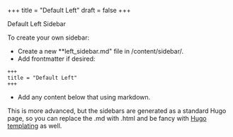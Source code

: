 +++
title = "Default Left"
draft = false
+++  
  
Default Left Sidebar

To create your own sidebar:

- Create a new **left_sidebar.md" file in /content/sidebar/.
- Add frontmatter if desired:

```text
+++
title = "Default Left"
+++  
```

- Add any content below that using markdown.

This is more advanced, but the sidebars are generated as a standard Hugo page, so you can replace the .md with .html and be fancy with [Hugo templating](https://gohugo.io/templates/) as well.
